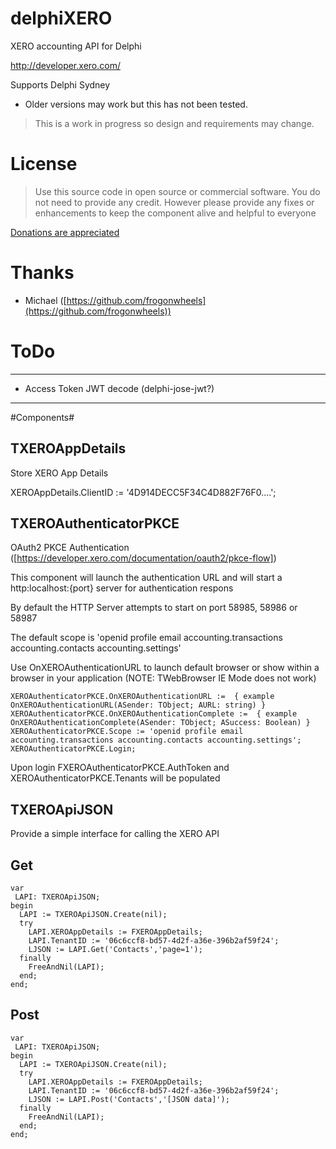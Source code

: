 # delphiXERO
XERO accounting API for Delphi

[http://developer.xero.com/ ](http://developer.xero.com/ )

Supports Delphi Sydney

* Older versions may work but this has not been tested.

> This is a work in progress so design and requirements may change.

# License #

> Use this source code in open source or commercial software. You do not need to provide any credit. However please provide any fixes or enhancements to keep the component alive and helpful to everyone

[Donations are appreciated](https://www.paypal.com/donate/?token=IS7CpOIQT6YEqUiUwICKTLsYdqFBDoFnTE894RdGA-vgWExlMo08xMSMr0SO-W64yDpkWW&country.x=AU&locale.x=AU)

# Thanks #
- Michael ([https://github.com/frogonwheels](https://github.com/frogonwheels))


# ToDo #
----------
* Access Token JWT decode (delphi-jose-jwt?)

----------
#Components#

## TXEROAppDetails ##

Store XERO App Details

XEROAppDetails.ClientID := '4D914DECC5F34C4D882F76F0....';

## TXEROAuthenticatorPKCE ##

OAuth2 PKCE Authentication ([https://developer.xero.com/documentation/oauth2/pkce-flow])

This component will launch the authentication URL and will start a http:localhost:{port} server for authentication respons

By default the HTTP Server attempts to start on port 58985, 58986 or 58987 

The default scope is 'openid profile email accounting.transactions accounting.contacts accounting.settings'

Use OnXEROAuthenticationURL to launch default browser or show within a browser in your application (NOTE: TWebBrowser IE Mode does not work)

	XEROAuthenticatorPKCE.OnXEROAuthenticationURL :=  { example OnXEROAuthenticationURL(ASender: TObject; AURL: string) }
	XEROAuthenticatorPKCE.OnXEROAuthenticationComplete :=  { example OnXEROAuthenticationComplete(ASender: TObject; ASuccess: Boolean) }
	XEROAuthenticatorPKCE.Scope := 'openid profile email accounting.transactions accounting.contacts accounting.settings';
	XEROAuthenticatorPKCE.Login;

Upon login FXEROAuthenticatorPKCE.AuthToken and XEROAuthenticatorPKCE.Tenants will be populated


## TXEROApiJSON ##

Provide a simple interface for calling the XERO API

## Get ##
    var
     LAPI: TXEROApiJSON;
    begin
      LAPI := TXEROApiJSON.Create(nil);
      try
    	LAPI.XEROAppDetails := FXEROAppDetails;
		LAPI.TenantID := '06c6ccf8-bd57-4d2f-a36e-396b2af59f24';
    	LJSON := LAPI.Get('Contacts','page=1');
      finally
    	FreeAndNil(LAPI);
      end;
    end;

## Post ##
    var
     LAPI: TXEROApiJSON;
    begin
      LAPI := TXEROApiJSON.Create(nil);
      try
    	LAPI.XEROAppDetails := FXEROAppDetails;
		LAPI.TenantID := '06c6ccf8-bd57-4d2f-a36e-396b2af59f24';
    	LJSON := LAPI.Post('Contacts','[JSON data]');
      finally
    	FreeAndNil(LAPI);
      end;
    end;



